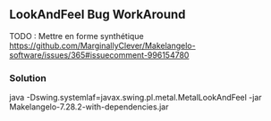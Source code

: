 


## LookAndFeel Bug WorkAround

TODO : Mettre en forme synthétique https://github.com/MarginallyClever/Makelangelo-software/issues/365#issuecomment-996154780



### Solution 

java -Dswing.systemlaf=javax.swing.pl.metal.MetalLookAndFeel -jar Makelangelo-7.28.2-with-dependencies.jar

